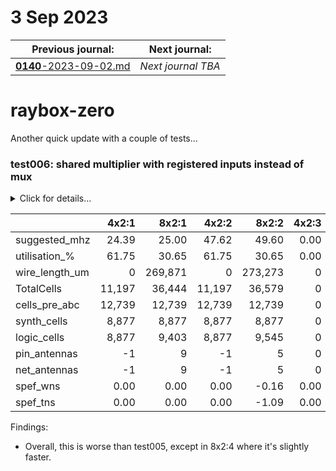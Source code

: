 # 3 Sep 2023

| Previous journal: | Next journal: |
|-|-|
| [**0140**-2023-09-02.md](./0140-2023-09-02.md) | *Next journal TBA* |

# raybox-zero

Another quick update with a couple of tests...

### test006: shared multiplier with registered inputs instead of mux

<details><summary>Click for details...</summary>

Code:
*   tt04-raybox-zero: [`70f1a6c`](https://github.com/algofoogle/tt04-raybox-zero/commit/70f1a6c?diff=split): harden_test: Minor update to change parameter order
    *   Equivalent to: [`7aae611`](https://github.com/algofoogle/tt04-raybox-zero/commit/7aae6113ba657507045dc5032e27ae59020a8336?diff=split): Wire up SPI for fixed pov
*   src/raybox-zero: [`96ecd25`](https://github.com/algofoogle/raybox-zero/commit/96ecd25?diff=split): test006: shared multiplier with registered inputs instead of mux

Summary:
*   test006 branches off test005 (Shared multiplier for trackInit)
*   Changes shared multiplier's input mux to use registers for each input instead.

Options used:
```
  STARTED: 2023-09-03 19:30:17
    STOPT: 0
  OUTFILE: stats-test006.md
   SELECT: :[1245]
    FORCE: 0
      TAG: test006: shared multiplier with registered inputs instead of mux
 FINISHED: 2023-09-03 20:08:50
```

</details>

| | 4x2:1 | 8x2:1 | 4x2:2 | 8x2:2 | 4x2:3 | 8x2:3 | 4x2:4 | 8x2:4 | 4x2:5 | 8x2:5 |
|-|-:|-:|-:|-:|-:|-:|-:|-:|-:|-:|
| suggested_mhz | 24.39 | 25.00 | 47.62 | 49.60 | 0.00 | 0.00 | 45.64 | 45.89 | 25.00 | 25.00 |
| utilisation_% | 61.75 | 30.65 | 61.75 | 30.65 | 0.00 | 0.00 | 50.76 | 25.19 | 50.64 | 25.13 |
| wire_length_um | 0 | 269,871 | 0 | 273,273 | 0 | 0 | 201,705 | 203,784 | 193,820 | 195,287 |
| TotalCells | 11,197 | 36,444 | 11,197 | 36,579 | 0 | 0 | 20,764 | 35,685 | 20,523 | 35,590 |
| cells_pre_abc | 12,739 | 12,739 | 12,739 | 12,739 | 0 | 0 | 12,739 | 12,739 | 12,739 | 12,739 |
| synth_cells | 8,877 | 8,877 | 8,877 | 8,877 | 0 | 0 | 7,447 | 7,447 | 7,447 | 7,447 |
| logic_cells | 8,877 | 9,403 | 8,877 | 9,545 | 0 | 0 | 8,028 | 8,043 | 7,975 | 7,983 |
| pin_antennas | -1 | 9 | -1 | 5 | 0 | 0 | 1 | 4 | 3 | 1 |
| net_antennas | -1 | 9 | -1 | 5 | 0 | 0 | 1 | 4 | 3 | 1 |
| spef_wns | 0.00 | 0.00 | 0.00 | -0.16 | 0.00 | 0.00 | -1.91 | -1.79 | 0.00 | 0.00 |
| spef_tns | 0.00 | 0.00 | 0.00 | -1.09 | 0.00 | 0.00 | -100.02 | -95.65 | 0.00 | 0.00 |

Findings:
*   Overall, this is worse than test005, except in 8x2:4 where it's slightly faster.

